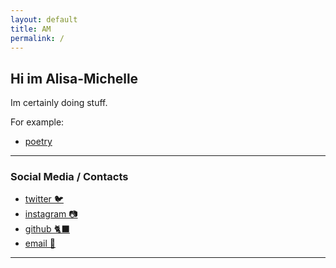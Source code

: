 ```yaml
---
layout: default
title: AM
permalink: /
---
```

## Hi im Alisa-Michelle

Im certainly doing stuff.

For example:

- [poetry]({{site.url}}/poetry)

---


### Social Media / Contacts 
- [twitter 🐦](https://twitter.com/{{site.username}})
- [instagram 📷](https://instagram.com/{{site.username}})
- [github 🐈‍⬛](https://github.com/{{site.username}})
- [email 💌](mailto:{{site.username}}@gmail.com)

---